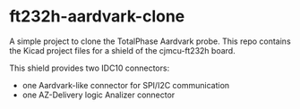 # ft232h-aardvark-clone

A simple project to clone the TotalPhase Aardvark probe.
This repo contains the Kicad project files for a shield of the cjmcu-ft232h board.  

This shield provides two IDC10 connectors:
- one Aardvark-like connector for SPI/I2C communication
- one AZ-Delivery logic Analizer connector

